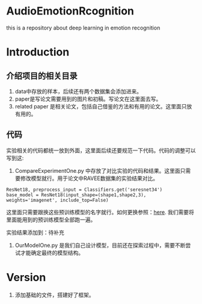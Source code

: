 # AudioEmotionRcognition
this is a repository about deep learning in emotion recognition





# Introduction 

## 介绍项目的相关目录 



1. data中存放的样本，后续还有两个数据集会添加进来。
2. paper是写论文需要用到的图片和初稿。写论文在这里面去写。
3. related paper 是相关论文，包括自己借鉴的方法和有用的论文。这里面只放有用的。

## 代码

实验相关的代码都统一放到外面，这里面后续还要规范一下代码。代码的调整可以写到这: 



1. CompareExperimentOne.py 中存放了对比实验的代码和结果。这里面只需要修改模型就行。用于论文中RAVEE数据集的实验结果对比。



```
ResNet18, preprocess_input = Classifiers.get('seresnet34')
base_model = ResNet18(input_shape=(shape1,shape2,3), weights='imagenet', include_top=False)
```

这里面只需要跟换这些预训练模型的名字就行。如何更换参照：[here](https://github.com/qubvel/classification_models). 我们需要将里面能用到的预训练模型全部跑一遍。





实验结果添加到：待补充



1. OurModelOne.py 是我们自己设计模型，目前还在探索过程中，需要不断尝试才能确定最终的模型结构。













# Version

1. 添加基础的文件，搭建好了框架。